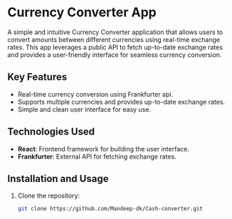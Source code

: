 # Currency Converter App

A simple and intuitive Currency Converter application that allows users to convert amounts between different currencies using real-time exchange rates. This app leverages a public API to fetch up-to-date exchange rates and provides a user-friendly interface for seamless currency conversion.

## Key Features
- Real-time currency conversion using Frankfurter api.
- Supports multiple currencies and provides up-to-date exchange rates.
- Simple and clean user interface for easy use.

## Technologies Used
- **React**: Frontend framework for building the user interface.
- **Frankfurter**: External API for fetching exchange rates.

## Installation and Usage
1. Clone the repository:
   ```bash
   git clone https://github.com/Mandeep-dk/Cash-converter.git
   ```
